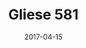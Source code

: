 ---
layout: post
title: Gliese 581
name: gliese_581
img: Gliese581.png
date: 2017-04-15
alt: image-alt
description: "There be sea creatures!"
image_items: [
    {
        title: Altus Crust-Teuthida,
        img: P010_Cre_RenderFlat.jpg,
        description: ""
    },
    {
        title: Magnus Chelonia,
        img: P005_FinalDone_2.jpg,
        description: ""
    },
    {
        img: FinalLeftAngle3d.jpg,
        description: ""
    },
    {
        img: BackLeftAngle3d.jpg,
        description: ""
    },
    {
        title: S.M.P. aka Slow Moving Predator,
        img: P006_FinalImage_2.jpg,
        description: ""
    },
    {
        img: smp_2.jpg,
        description: ""
    },
    
]
---